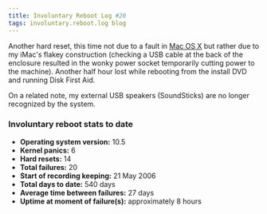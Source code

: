 ```yaml
---
title: Involuntary Reboot Log #20
tags: involuntary.reboot.log blog
---
```


Another hard reset, this time not due to a fault in [Mac OS X](http://wincent.com/wiki/Mac%20OS%20X) but rather due to my iMac's flakey construction (checking a USB cable at the back of the enclosure resulted in the wonky power socket temporarily cutting power to the machine). Another half hour lost while rebooting from the install DVD and running Disk First Aid.

On a related note, my external USB speakers (SoundSticks) are no longer recognized by the system.

### Involuntary reboot stats to date

-   **Operating system version:** 10.5
-   **Kernel panics:** 6
-   **Hard resets:** 14
-   **Total failures:** 20
-   **Start of recording keeping:** 21 May 2006
-   **Total days to date:** 540 days
-   **Average time between failures:** 27 days
-   **Uptime at moment of failure(s):** approximately 8 hours
